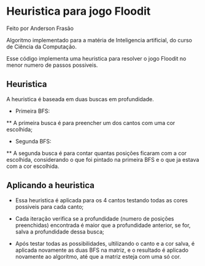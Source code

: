# Heuristica para jogo Floodit

Feito por Anderson Frasão

Algoritmo implementado para a matéria de Inteligencia artificial, do curso de Ciência da Computação.

Esse código implementa uma heuristica para resolver o jogo Floodit no menor numero de passos possiveis.

## Heuristica

A heuristica é baseada em duas buscas em profundidade.

* Primeira BFS:

** A primeira busca é para preencher um dos cantos com uma cor escolhida;
    
* Segunda BFS:

** A segunda busca é para contar quantas posições ficaram com a cor escolhida, considerando o que foi pintado na primeira BFS e o que ja estava com a cor escolhida.

## Aplicando a heuristica

* Essa heuristica é aplicada para os 4 cantos testando todas as cores possiveis para cada canto;

* Cada iteração verifica se a profundidade (numero de posições preenchidas) encontrada é maior que a profundidade anterior, se for, salva a profundidade dessa busca;

* Após testar todas as possibilidades, ultilizando o canto e a cor salva, é aplicada novamente as duas BFS na matriz, e o resultado é aplicado novamente ao algoritmo, até que a matriz esteja com uma só cor.